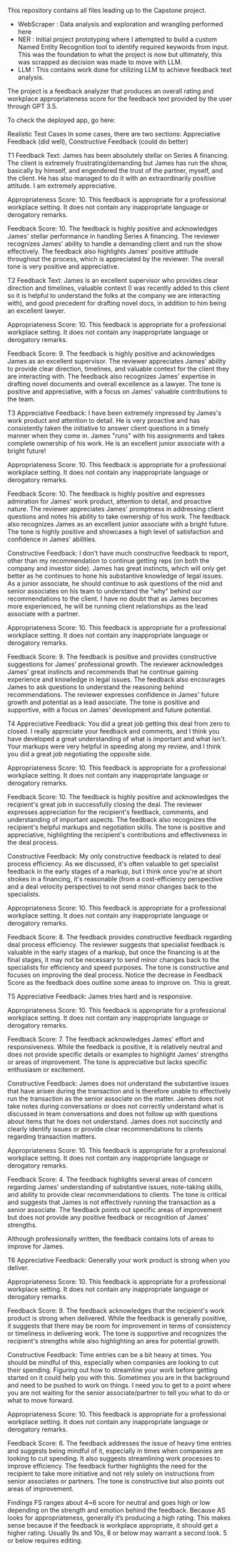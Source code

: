 This repository contains all files leading up to the Capstone project.
- WebScraper : Data analysis and exploration and wrangling performed here
- NER : Initial project prototyping where I attempted to build a custom Named Entity Recognition tool to identify required keywords from input.
        This was the foundation to what the project is now but ultimately, this was scrapped as decision was made to move with LLM.
- LLM : This contains work done for utilizing LLM to achieve feedback text analysis.

The project is a feedback analyzer that produces an overall rating and workplace appropriateness score for the feedback text provided by the user through GPT 3.5.  

To check the deployed app, go here:


Realistic Test Cases
In some cases, there are two sections: Appreciative Feedback (did well), Constructive Feedback (could do better)

T1
Feedback Text: James has been absolutely stellar on Series A financing. The client is extremely frustrating/demanding but James has run the show, basically by himself, and engendered the trust of the partner, myself, and the client. He has also managed to do it with an extraordinarily positive attitude. I am extremely appreciative.

Appropriateness Score: 10. This feedback is appropriate for a professional workplace setting. It does not contain any inappropriate language or derogatory remarks.

Feedback Score: 10. The feedback is highly positive and acknowledges James' stellar performance in handling Series A financing. The reviewer recognizes James' ability to handle a demanding client and run the show effectively. The feedback also highlights James' positive attitude throughout the process, which is appreciated by the reviewer. The overall tone is very positive and appreciative.


T2
Feedback Text: James is an excellent supervisor who provides clear direction and timelines, valuable context (I was recently added to this client so it is helpful to understand the folks at the company we are interacting with), and good precedent for drafting novel docs, in addition to him being an excellent lawyer.

Appropriateness Score: 10. This feedback is appropriate for a professional workplace setting. It does not contain any inappropriate language or derogatory remarks.

Feedback Score: 9. The feedback is highly positive and acknowledges James as an excellent supervisor. The reviewer appreciates James' ability to provide clear direction, timelines, and valuable context for the client they are interacting with. The feedback also recognizes James' expertise in drafting novel documents and overall excellence as a lawyer. The tone is positive and appreciative, with a focus on James' valuable contributions to the team.


T3
Appreciative Feedback: I have been extremely impressed by James's work product and attention to detail. He is very proactive and has consistently taken the initiative to answer client questions in a timely manner when they come in. James "runs" with his assignments and takes complete ownership of his work. He is an excellent junior associate with a bright future!

Appropriateness Score: 10. This feedback is appropriate for a professional workplace setting. It does not contain any inappropriate language or derogatory remarks.

Feedback Score: 10. The feedback is highly positive and expresses admiration for James' work product, attention to detail, and proactive nature. The reviewer appreciates James' promptness in addressing client questions and notes his ability to take ownership of his work. The feedback also recognizes James as an excellent junior associate with a bright future. The tone is highly positive and showcases a high level of satisfaction and confidence in James' abilities.

Constructive Feedback: I don't have much constructive feedback to report, other than my recommendation to continue getting reps (on both the company and investor side). James has great instincts, which will only get better as he continues to hone his substantive knowledge of legal issues. As a junior associate, he should continue to ask questions of the mid and senior associates on his team to understand the "why" behind our recommendations to the client. I have no doubt that as James becomes more experienced, he will be running client relationships as the lead associate with a partner.

Appropriateness Score: 10. This feedback is appropriate for a professional workplace setting. It does not contain any inappropriate language or derogatory remarks.

Feedback Score: 9. The feedback is positive and provides constructive suggestions for James' professional growth. The reviewer acknowledges James' great instincts and recommends that he continue gaining experience and knowledge in legal issues. The feedback also encourages James to ask questions to understand the reasoning behind recommendations. The reviewer expresses confidence in James' future growth and potential as a lead associate. The tone is positive and supportive, with a focus on James' development and future potential.




T4
Appreciative Feedback: You did a great job getting this deal from zero to closed. I really appreciate your feedback and comments, and I think you have developed a great understanding of what is important and what isn't. Your markups were very helpful in speeding along my review, and I think you did a great job negotiating the opposite side.

Appropriateness Score: 10. This feedback is appropriate for a professional workplace setting. It does not contain any inappropriate language or derogatory remarks.

Feedback Score: 10. The feedback is highly positive and acknowledges the recipient's great job in successfully closing the deal. The reviewer expresses appreciation for the recipient's feedback, comments, and understanding of important aspects. The feedback also recognizes the recipient's helpful markups and negotiation skills. The tone is positive and appreciative, highlighting the recipient's contributions and effectiveness in the deal process.

Constructive Feedback: My only constructive feedback is related to deal process efficiency. As we discussed, it's often valuable to get specialist feedback in the early stages of a markup, but I think once you're at short strokes in a financing, it's reasonable (from a cost-efficiency perspective and a deal velocity perspective) to not send minor changes back to the specialists.

Appropriateness Score: 10. This feedback is appropriate for a professional workplace setting. It does not contain any inappropriate language or derogatory remarks.

Feedback Score: 8. The feedback provides constructive feedback regarding deal process efficiency. The reviewer suggests that specialist feedback is valuable in the early stages of a markup, but once the financing is at the final stages, it may not be necessary to send minor changes back to the specialists for efficiency and speed purposes. The tone is constructive and focuses on improving the deal process.
Notice the decrease in Feedback Score as the feedback does outline some areas to improve on.  This is great.

T5
Appreciative Feedback: James tries hard and is responsive.

Appropriateness Score: 10. This feedback is appropriate for a professional workplace setting. It does not contain any inappropriate language or derogatory remarks.

Feedback Score: 7. The feedback acknowledges James' effort and responsiveness. While the feedback is positive, it is relatively neutral and does not provide specific details or examples to highlight James' strengths or areas of improvement. The tone is appreciative but lacks specific enthusiasm or excitement.

Constructive Feedback: James does not understand the substantive issues that have arisen during the transaction and is therefore unable to effectively run the transaction as the senior associate on the matter.
James does not take notes during conversations or does not correctly understand what is discussed in team conversations and does not follow up with questions about items that he does not understand.
James does not succinctly and clearly identify issues or provide clear recommendations to clients regarding transaction matters.

Appropriateness Score: 10. This feedback is appropriate for a professional workplace setting. It does not contain any inappropriate language or derogatory remarks.

Feedback Score: 4. The feedback highlights several areas of concern regarding James' understanding of substantive issues, note-taking skills, and ability to provide clear recommendations to clients. The tone is critical and suggests that James is not effectively running the transaction as a senior associate. The feedback points out specific areas of improvement but does not provide any positive feedback or recognition of James' strengths.

Although professionally written, the feedback contains lots of areas to improve for James.  

T6
Appreciative Feedback: Generally your work product is strong when you deliver.

Appropriateness Score: 10. This feedback is appropriate for a professional workplace setting. It does not contain any inappropriate language or derogatory remarks.

Feedback Score: 9. The feedback acknowledges that the recipient's work product is strong when delivered. While the feedback is generally positive, it suggests that there may be room for improvement in terms of consistency or timeliness in delivering work. The tone is supportive and recognizes the recipient's strengths while also highlighting an area for potential growth.

Constructive Feedback: Time entries can be a bit heavy at times. You should be mindful of this, especially when companies are looking to cut their spending. Figuring out how to streamline your work before getting started on it could help you with this. Sometimes you are in the background and need to be pushed to work on things. I need you to get to a point where you are not waiting for the senior associate/partner to tell you what to do or what to move forward.

Appropriateness Score: 10. This feedback is appropriate for a professional workplace setting. It does not contain any inappropriate language or derogatory remarks.

Feedback Score: 6. The feedback addresses the issue of heavy time entries and suggests being mindful of it, especially in times when companies are looking to cut spending. It also suggests streamlining work processes to improve efficiency. The feedback further highlights the need for the recipient to take more initiative and not rely solely on instructions from senior associates or partners. The tone is constructive but also points out areas of improvement.

Findings
FS ranges about 4~6 score for neutral and goes high or low depending on the strength and emotion behind the feedback.
Because AS looks for appropriateness, generally it’s producing a high rating. This makes sense because if the feedback is workplace appropriate, it should get a higher rating.  Usually 9s and 10s, 8 or below may warrant a second look.  5 or below requires editing.
